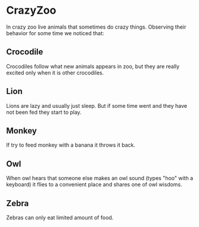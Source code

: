 # CrazyZoo

In crazy zoo live animals that sometimes do crazy things. Observing their behavior for some time we noticed that:

## Crocodile

Crocodiles follow what new animals appears in zoo, but they are really excited only when it is other crocodiles.

## Lion

Lions are lazy and usually just sleep. But if some time went and they have not been fed they start to play.

## Monkey

If try to feed monkey with a banana it throws it back.

## Owl

When owl hears that someone else makes an owl sound (types "hoo" with a keyboard) it flies to a convenient place and shares one of owl wisdoms.

## Zebra

Zebras can only eat limited amount of food.
